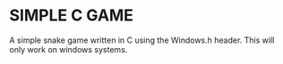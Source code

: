 # SIMPLE C GAME

A simple snake game written in C using the Windows.h header. This will only work on windows systems.
